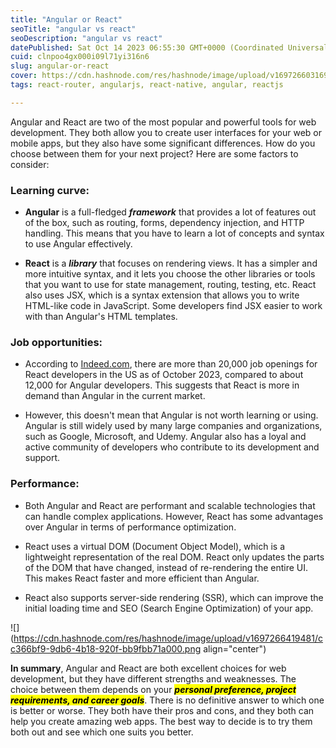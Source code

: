 ```yaml
---
title: "Angular or React"
seoTitle: "angular vs react"
seoDescription: "angular vs react"
datePublished: Sat Oct 14 2023 06:55:30 GMT+0000 (Coordinated Universal Time)
cuid: clnpoo4gx000i09l71yi316n6
slug: angular-or-react
cover: https://cdn.hashnode.com/res/hashnode/image/upload/v1697266031698/5fbc7200-f03a-49c6-92b3-e4587a9164be.jpeg
tags: react-router, angularjs, react-native, angular, reactjs

---
```


Angular and React are two of the most popular and powerful tools for web development. They both allow you to create user interfaces for your web or mobile apps, but they also have some significant differences. How do you choose between them for your next project? Here are some factors to consider:

### Learning curve:

* **Angular** is a full-fledged ***framework*** that provides a lot of features out of the box, such as routing, forms, dependency injection, and HTTP handling. This means that you have to learn a lot of concepts and syntax to use Angular effectively.
    
* **React** is a ***library*** that focuses on rendering views. It has a simpler and more intuitive syntax, and it lets you choose the other libraries or tools that you want to use for state management, routing, testing, etc. React also uses JSX, which is a syntax extension that allows you to write HTML-like code in JavaScript. Some developers find JSX easier to work with than Angular's HTML templates.
    

### Job opportunities:

* According to [Indeed.com](http://Indeed.com), there are more than 20,000 job openings for React developers in the US as of October 2023, compared to about 12,000 for Angular developers. This suggests that React is more in demand than Angular in the current market.
    
* However, this doesn't mean that Angular is not worth learning or using. Angular is still widely used by many large companies and organizations, such as Google, Microsoft, and Udemy. Angular also has a loyal and active community of developers who contribute to its development and support.
    

### Performance:

* Both Angular and React are performant and scalable technologies that can handle complex applications. However, React has some advantages over Angular in terms of performance optimization.
    
* React uses a virtual DOM (Document Object Model), which is a lightweight representation of the real DOM. React only updates the parts of the DOM that have changed, instead of re-rendering the entire UI. This makes React faster and more efficient than Angular.
    
* React also supports server-side rendering (SSR), which can improve the initial loading time and SEO (Search Engine Optimization) of your app.
    

![](https://cdn.hashnode.com/res/hashnode/image/upload/v1697266419481/cc366bf9-9db6-4b18-920f-bb9fbb71a000.png align="center")

**In summary**, Angular and React are both excellent choices for web development, but they have different strengths and weaknesses. The choice between them depends on your ***<mark>personal preference, project requirements, and career goals</mark>***. There is no definitive answer to which one is better or worse. They both have their pros and cons, and they both can help you create amazing web apps. The best way to decide is to try them both out and see which one suits you better.